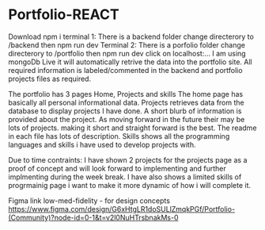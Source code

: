 # Portfolio-REACT
Download npm i
terminal 1: There is a backend folder change directerory to /backend then npm run dev
Terminal 2: There is a porfolio folder change directerory to /portfolio then npm run dev
click on localhost:...
I am using mongoDb Live it will automatically retrive the data into the portfolio site. 
All required information is labeled/commented in the backend
and portfolio projects files as required. 


The portfolio has 3 pages
Home, Projects and skills
The home page has basically all personal informational data.
Projects retrieves data from the database to display projects I have done. A short blurb of information is provided about the project. As moving forward in the future their may be lots of projects. 
  making it short and straight forward is the best. The readme in each file has lots of description. 
Skills shows all the programming languages and skills i have used to develop projects with. 

Due to time contraints: 
I have shown 2 projects for the projects page as a proof of concept and will look forward to implementing and further implmenting during the week break.
I have also shows a limited skills of progrmainig page i want to make it more dynamic of how i will complete it. 

Figma link low-med-fidelity  - for design concepts
https://www.figma.com/design/G6xHtgLR1doSULlZmqkPGf/Portfolio-(Community)?node-id=0-1&t=v2l0NuHTrsbnakMs-0
